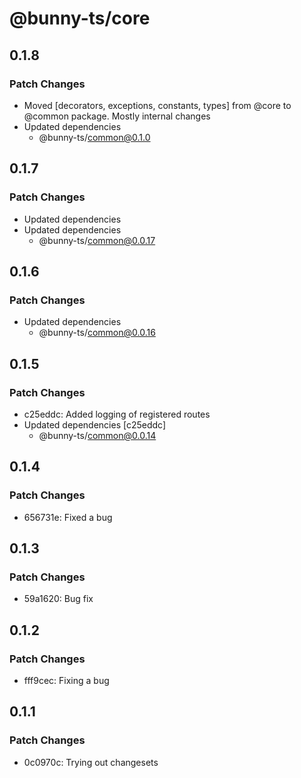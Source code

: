 # @bunny-ts/core

## 0.1.8

### Patch Changes

- Moved [decorators, exceptions, constants, types] from @core to @common package. Mostly internal changes
- Updated dependencies
  - @bunny-ts/common@0.1.0

## 0.1.7

### Patch Changes

- Updated dependencies
- Updated dependencies
  - @bunny-ts/common@0.0.17

## 0.1.6

### Patch Changes

- Updated dependencies
  - @bunny-ts/common@0.0.16

## 0.1.5

### Patch Changes

- c25eddc: Added logging of registered routes
- Updated dependencies [c25eddc]
  - @bunny-ts/common@0.0.14

## 0.1.4

### Patch Changes

- 656731e: Fixed a bug

## 0.1.3

### Patch Changes

- 59a1620: Bug fix

## 0.1.2

### Patch Changes

- fff9cec: Fixing a bug

## 0.1.1

### Patch Changes

- 0c0970c: Trying out changesets
